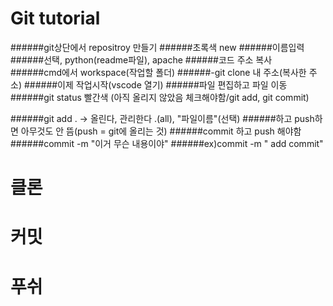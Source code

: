 # Git tutorial
######git상단에서 repositroy 만들기
######초록색 new
######이름입력
######선택, python(readme파일), apache
######코드 주소 복사
######cmd에서 workspace(작업할 폴더)
######-git clone 내 주소(복사한 주소)
######이제 작업시작(vscode 열기)
######파일 편집하고 파일 이동
######git status 빨간색 (아직 올리지 않았음 체크해야함/git add, git commit)

######git add . -> 올린다, 관리한다 .(all), "파일이름"(선택)
######하고 push하면 아무것도 안 뜸(push = git에 올리는 것)
######commit 하고 push 해야함
######commit -m "이거 무슨 내용이야"
######ex)commit -m " add commit"

# 클론
# 커밋
# 푸쉬